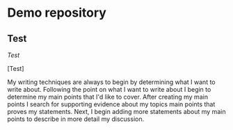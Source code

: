 # Demo repository #
## Test ##
*Test*

[Test] 

My writing techniques are always to begin by determining what I want to write about. Following the point on what I want to write about I begin to determine my main points that I'd like to cover. After creating my main points I search for supporting evidence about my topics main points that proves my statements.  Next, I begin adding more statements about my main points to describe in more detail my discussion. 
